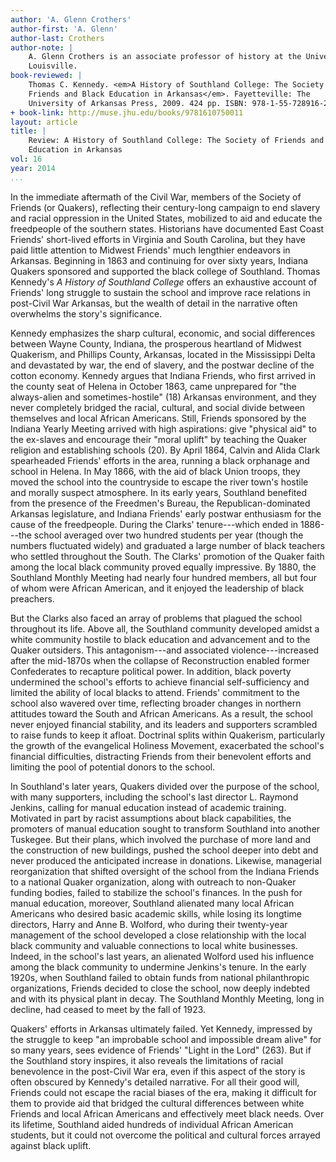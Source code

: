 ```yaml
---
author: 'A. Glenn Crothers'
author-first: 'A. Glenn'
author-last: Crothers
author-note: |
    A. Glenn Crothers is an associate professor of history at the University of
    Louisville.
book-reviewed: |
    Thomas C. Kennedy. <em>A History of Southland College: The Society of
    Friends and Black Education in Arkansas</em>. Fayetteville: The
    University of Arkansas Press, 2009. 424 pp. ISBN: 978-1-55-728916-2.
+ book-link: http://muse.jhu.edu/books/9781610750011
layout: article
title: |
    Review: A History of Southland College: The Society of Friends and Black
    Education in Arkansas
vol: 16
year: 2014
...
```


In the immediate aftermath of the Civil War, members of the Society of
Friends (or Quakers), reflecting their century-long campaign to end
slavery and racial oppression in the United States, mobilized to aid and
educate the freedpeople of the southern states. Historians have
documented East Coast Friends' short-lived efforts in Virginia and South
Carolina, but they have paid little attention to Midwest Friends' much
lengthier endeavors in Arkansas. Beginning in 1863 and continuing for
over sixty years, Indiana Quakers sponsored and supported the black
college of Southland. Thomas Kennedy's *A History of Southland College*
offers an exhaustive account of Friends' long struggle to sustain the
school and improve race relations in post-Civil War Arkansas, but the
wealth of detail in the narrative often overwhelms the story's
significance.

Kennedy emphasizes the sharp cultural, economic, and social differences
between Wayne County, Indiana, the prosperous heartland of Midwest
Quakerism, and Phillips County, Arkansas, located in the Mississippi
Delta and devastated by war, the end of slavery, and the postwar decline
of the cotton economy. Kennedy argues that Indiana Friends, who first
arrived in the county seat of Helena in October 1863, came unprepared
for "the always-alien and sometimes-hostile" (18) Arkansas environment,
and they never completely bridged the racial, cultural, and social
divide between themselves and local African Americans. Still, Friends
sponsored by the Indiana Yearly Meeting arrived with high aspirations:
give "physical aid" to the ex-slaves and encourage their "moral uplift"
by teaching the Quaker religion and establishing schools (20). By April
1864, Calvin and Alida Clark spearheaded Friends' efforts in the area,
running a black orphanage and school in Helena. In May 1866, with the
aid of black Union troops, they moved the school into the countryside to
escape the river town's hostile and morally suspect atmosphere. In its
early years, Southland benefited from the presence of the Freedmen's
Bureau, the Republican-dominated Arkansas legislature, and Indiana
Friends' early postwar enthusiasm for the cause of the freedpeople.
During the Clarks' tenure---which ended in 1886---the school averaged over
two hundred students per year (though the numbers fluctuated widely) and
graduated a large number of black teachers who settled throughout the
South. The Clarks' promotion of the Quaker faith among the local black
community proved equally impressive. By 1880, the Southland Monthly
Meeting had nearly four hundred members, all but four of whom were
African American, and it enjoyed the leadership of black preachers.

But the Clarks also faced an array of problems that plagued the school
throughout its life. Above all, the Southland community developed amidst
a white community hostile to black education and advancement and to the
Quaker outsiders. This antagonism---and associated violence---increased
after the mid-1870s when the collapse of Reconstruction enabled former
Confederates to recapture political power. In addition, black poverty
undermined the school's efforts to achieve financial self-sufficiency
and limited the ability of local blacks to attend. Friends' commitment
to the school also wavered over time, reflecting broader changes in
northern attitudes toward the South and African Americans. As a result,
the school never enjoyed financial stability, and its leaders and
supporters scrambled to raise funds to keep it afloat. Doctrinal splits
within Quakerism, particularly the growth of the evangelical Holiness
Movement, exacerbated the school's financial difficulties, distracting
Friends from their benevolent efforts and limiting the pool of potential
donors to the school.

In Southland's later years, Quakers divided over the purpose of the
school, with many supporters, including the school's last director L.
Raymond Jenkins, calling for manual education instead of academic
training. Motivated in part by racist assumptions about black
capabilities, the promoters of manual education sought to transform
Southland into another Tuskegee. But their plans, which involved the
purchase of more land and the construction of new buildings, pushed the
school deeper into debt and never produced the anticipated increase in
donations. Likewise, managerial reorganization that shifted oversight of
the school from the Indiana Friends to a national Quaker organization,
along with outreach to non-Quaker funding bodies, failed to stabilize
the school's finances. In the push for manual education, moreover,
Southland alienated many local African Americans who desired basic
academic skills, while losing its longtime directors, Harry and Anne B.
Wolford, who during their twenty-year management of the school developed
a close relationship with the local black community and valuable
connections to local white businesses. Indeed, in the school's last
years, an alienated Wolford used his influence among the black community
to undermine Jenkins's tenure. In the early 1920s, when Southland failed
to obtain funds from national philanthropic organizations, Friends
decided to close the school, now deeply indebted and with its physical
plant in decay. The Southland Monthly Meeting, long in decline, had
ceased to meet by the fall of 1923.

Quakers' efforts in Arkansas ultimately failed. Yet Kennedy, impressed
by the struggle to keep "an improbable school and impossible dream
alive" for so many years, sees evidence of Friends' "Light in the Lord"
(263). But if the Southland story inspires, it also reveals the
limitations of racial benevolence in the post-Civil War era, even if
this aspect of the story is often obscured by Kennedy's detailed
narrative. For all their good will, Friends could not escape the racial
biases of the era, making it difficult for them to provide aid that
bridged the cultural differences between white Friends and local African
Americans and effectively meet black needs. Over its lifetime, Southland
aided hundreds of individual African American students, but it could not
overcome the political and cultural forces arrayed against black uplift.

